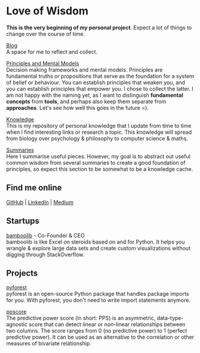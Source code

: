 # Love of Wisdom


**This is the very beginning of my personal project**. Expect a lot of things to change over the course of time.

[Blog](/blog/) <br />A space for me to reflect and collect.

[Principles and Mental Models](/principles/) <br />Decision making frameworks and mental models. Principles are fundamental truths or propositions that serve as the foundation for a system of belief or behaviour. You can establish principles that weaken you, and you can establish principles that empower you. I chose to collect the latter. I am not happy with the naming yet, as I want to distinguish **fundamental concepts** from **tools**, and perhaps also keep them separate from **approaches**. Let's see how well this goes in the future =).

[Knowledge](/knowledge/) <br />This is my repository of personal knowledge that I update from time to time when I find interesting links or research a topic. This knowledge will spread from biology over psychology & philosophy to computer science & maths.

[Summaries](/summaries/) <br />Here I summarise useful pieces. However, my goal is to abstract out useful common wisdom from several summaries to create a good foundation of principles, so expect this section to be somewhat to be a knowledge cache.

## Find me online

[GitHub](https://github.com/tkrabel) | [LinkedIn](https://www.linkedin.com/in/tobias-krabel-830532114/) | [Medium](https://medium.com/@tobiaskrabel)


## Startups

[bamboolib](https://bamboolib.com) - Co-Founder & CEO<br />
bamboolib is like Excel on steroids based on and for Python. It helps you wrangle & explore large data sets and create custom visualizations without digging through StackOverflow.

## Projects

[pyforest](https://github.com/8080labs/pyforest) <br />
pyforest is an open-source Python package that handles package imports for you. With pyforest, you don't need to write import statements anymore.

[ppscore](https://github.com/8080labs/ppscore) <br />
The predictive power score (in short: PPS) is an asymmetric, data-type-agnostic score that can detect linear or non-linear relationships between two columns. The score ranges from 0 (no predictive power) to 1 (perfect predictive power). It can be used as an alternative to the correlation or other measures of bivariate relationship.